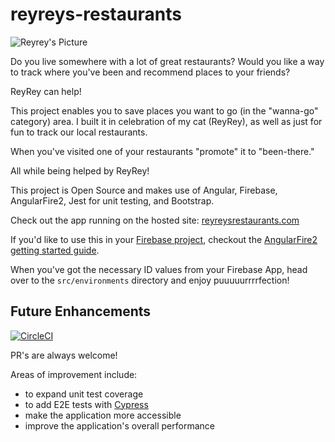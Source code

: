 # reyreys-restaurants

![Reyrey's Picture](https://raw.githubusercontent.com/andrewevans0102/reyreys-restaurants/master/src/assets/reyrey.png?token=AK4HE5U2QW55OYH35LGB6A25XN7HS)

Do you live somewhere with a lot of great restaurants? Would you like a way to track where you've been and recommend places to your friends?

ReyRey can help!

This project enables you to save places you want to go (in the "wanna-go" category) area. I built it in celebration of my cat (ReyRey), as well as just for fun to track our local restaurants.

When you've visited one of your restaurants "promote" it to "been-there."

All while being helped by ReyRey!

This project is Open Source and makes use of Angular, Firebase, AngularFire2, Jest for unit testing, and Bootstrap.

Check out the app running on the hosted site:
[reyreysrestaurants.com](https://www.reyreysrestaurants.com)

If you'd like to use this in your [Firebase project](https://firebase.google.com/), checkout the [AngularFire2 getting started guide](https://github.com/angular/angularfire/blob/master/docs/install-and-setup.md).

When you've got the necessary ID values from your Firebase App, head over to the `src/environments` directory and enjoy puuuuurrrrfection!

## Future Enhancements

[![CircleCI](https://circleci.com/gh/andrewevans0102/reyreys-restaurants.svg?style=svg)](https://circleci.com/gh/andrewevans0102/reyreys-restaurants)

PR's are always welcome!

Areas of improvement include:

- to expand unit test coverage
- to add E2E tests with [Cypress](https://www.cypress.io/)
- make the application more accessible
- improve the application's overall performance
